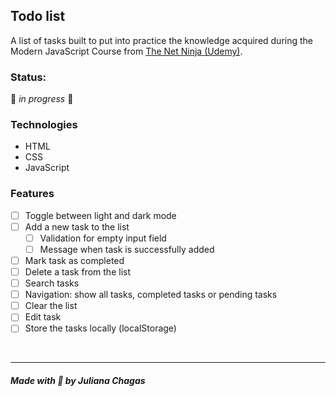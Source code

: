 ## Todo list

A list of tasks built to put into practice the knowledge acquired during the Modern JavaScript Course from [The Net Ninja (Udemy)](https://www.udemy.com/course/modern-javascript-from-novice-to-ninja/).

### Status: 
🚧 *in progress* 🚧

### Technologies
- HTML
- CSS
- JavaScript

### Features

- [ ] Toggle between light and dark mode
- [ ] Add a new task to the list
  - [ ] Validation for empty input field
  - [ ] Message when task is successfully added
- [ ] Mark task as completed
- [ ] Delete a task from the list
- [ ] Search tasks
- [ ] Navigation: show all tasks, completed tasks or pending tasks
- [ ] Clear the list
- [ ] Edit task
- [ ] Store the tasks locally (localStorage)

<br>

***
##### Made with 💜 by Juliana Chagas 
